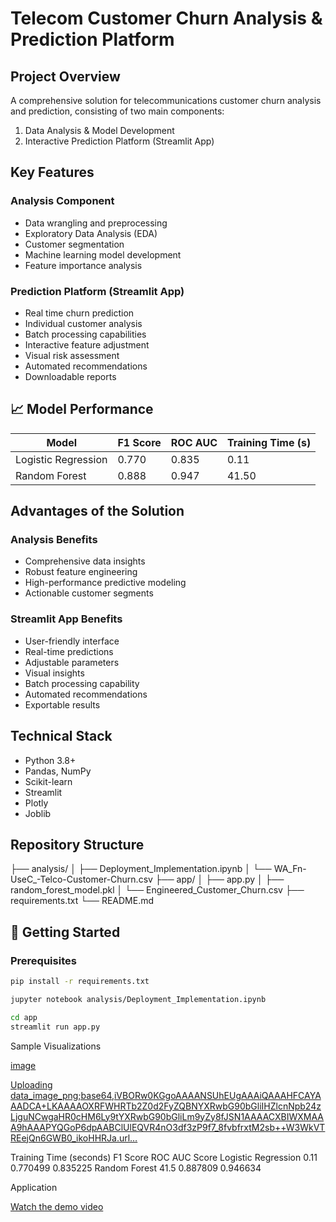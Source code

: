 # Telecom Customer Churn Analysis & Prediction Platform

## Project Overview
A comprehensive solution for telecommunications customer churn analysis and prediction, consisting of two main components:
1. Data Analysis & Model Development
2. Interactive Prediction Platform (Streamlit App)

## Key Features

### Analysis Component
- Data wrangling and preprocessing
- Exploratory Data Analysis (EDA)
- Customer segmentation
- Machine learning model development
- Feature importance analysis

### Prediction Platform (Streamlit App)
- Real time churn prediction
- Individual customer analysis
- Batch processing capabilities
- Interactive feature adjustment
- Visual risk assessment
- Automated recommendations
- Downloadable reports

## 📈 Model Performance
| Model | F1 Score | ROC AUC | Training Time (s) |
|-------|-----------|----------|------------------|
| Logistic Regression | 0.770 | 0.835 | 0.11|
| Random Forest | 0.888 | 0.947 | 41.50 |

## Advantages of the Solution

### Analysis Benefits
- Comprehensive data insights
- Robust feature engineering
- High-performance predictive modeling
- Actionable customer segments

### Streamlit App Benefits
- User-friendly interface
- Real-time predictions
- Adjustable parameters
- Visual insights
- Batch processing capability
- Automated recommendations
- Exportable results

## Technical Stack
- Python 3.8+
- Pandas, NumPy
- Scikit-learn
- Streamlit
- Plotly
- Joblib

## Repository Structure

├── analysis/
│ ├── Deployment_Implementation.ipynb
│ └── WA_Fn-UseC_-Telco-Customer-Churn.csv
├── app/
│ ├── app.py
│ ├── random_forest_model.pkl
│ └── Engineered_Customer_Churn.csv
├── requirements.txt
└── README.md


## 🚀 Getting Started

### Prerequisites
```bash
pip install -r requirements.txt

jupyter notebook analysis/Deployment_Implementation.ipynb

cd app
streamlit run app.py
```
Sample Visualizations

[image](https://github.com/user-attachments/assets/f6c43aa8-38ae-4dab-8c33-3b27666e3d1b)

[Uploading data_image_png;base64,iVBORw0KGgoAAAANSUhEUgAAAiQAAAHFCAYAAADCA+LKAAAAOXRFWHRTb2Z0d2FyZQBNYXRwbG90bGliIHZlcnNpb24zLjguNCwgaHR0cHM6Ly9tYXRwbG90bGliLm9yZy8fJSN1AAAACXBIWXMAAA9hAAAPYQGoP6dpAABClUlEQVR4nO3df3zP9f7_8fvbfrxtM2sb++W3WkVTREejQn6GWB0_ikoHHRJa.url…]()


Training Time (seconds) 	F1 Score 	ROC AUC Score
Logistic Regression 	0.11 	0.770499 	0.835225
Random Forest 	41.5 	0.887809 	0.946634



Application

[Watch the demo video](https://www.veed.io/view/b58aa23b-2c04-4fd4-ab38-13e241ebe1ab?panel=share)




